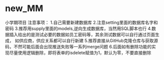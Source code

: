 # new_MM
小学期项目
注意事项：
1.自己需要新建数据库
2.注意setting里面的数据库名字和密码
3.推荐用supply里面的models,逆向生成数据库，当然用SQL脚本也行
4.数据插入给出的是测试必要的数据如员工密码等，其余测试数据可以自行通过页面生成，
如供应商，供应关系都可以自行新建
5.推荐直接从GitHub克隆仓库与获取源码，不然可能后面会出现推送失败等一系列merge问题
6.后面如有删除功能的实现尽量使用逻辑删除，即将表单的isdelete赋值为1，默认为零，不要直接删除
